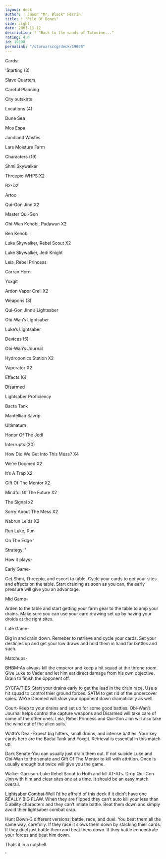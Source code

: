 ```yaml
---
layout: deck
author: ! Jason "Mr. Black" Herrin
title: ! "Pile Of Bones"
side: Light
date: 2001-11-12
description: ! "Back to the sands of Tatooine..."
rating: 4.0
id: 19698
permalink: "/starwarsccg/deck/19698"
---
```

Cards: 

'Starting (3)

Slave Quarters

Careful Planning 

City outskirts


Locations (4)

Dune Sea

Mos Espa

Jundland Wastes

Lars Moisture Farm


Characters (19)

Shmi Skywalker

Threepio WHPS X2

R2-D2

Artoo

Qui-Gon Jinn X2

Master Qui-Gon

Obi-Wan Kenobi, Padawan X2

Ben Kenobi

Luke Skywalker, Rebel Scout X2

Luke Skywalker, Jedi Knight

Leia, Rebel Princess

Corran Horn

Yoxgit 

Ardon Vapor Crell X2


Weapons (3)

Qui-Gon Jinn’s Lightsaber

Obi-Wan’s Lightsaber

Luke’s Lightsaber


Devices (5)

Obi-Wan’s Journal

Hydroponics Station X2

Vaporator X2


Effects (6)

Disarmed

Lightsaber Proficiency

Bacta Tank

Mantellian Savrip

Ultimatum

Honor Of The Jedi


Interrupts (20)

How Did We Get Into This Mess? X4

We’re Doomed X2

It’s A Trap X2

Gift Of The Mentor X2

Mindful Of The Future X2

The Signal x2

Sorry About The Mess X2

Nabrun Leids X2

Run Luke, Run

On The Edge '

Strategy: '

How it plays-


Early Game-

Get Shmi, Threepio, and escort to table. Cycle your cards to get your sites and effects on the table. Start draining as soon as you can, the early pressure will give you an advantage.


Mid Game-

Arden to the table and start getting your farm gear to the table to amp your drains. Make sure you can use your card drawing set up by having your droids at the right sites.


Late Game-

Dig in and drain down. Remeber to retrieve and cycle your cards. Set your destinies up and get your low draws and hold them in hand for battles and such.


Matchups-


BHBM-As always kill the emperor and keep a hit squad at the throne room. Give Luke to Vader and let him eat direct damage from his own objective. Drain to finish the opponent off.


SYCFA/TIES-Start your drains early to get the lead in the drain race. Use a hit squad to control thier ground forces. SATM to get rid of the undercover spies. We’re Doomed will slow your opponent down dramatically as well.


Court-Keep to your drains and set up for some good battles. Obi-Wan’s Journal helps control the capture weapons and Disarmed will take care of some of the other ones. Leia, Rebel Princess and Qui-Gon Jinn will also take the wind out of the alien sails.


Watto’s Deal-Expect big hitters, small drains, and intense battles. Your key cards here are the Bacta Tank and Yoxgit. Retrieval is essential in this match up.


Dark Senate-You can usually just drain them out. If not suicide Luke and Obi-Wan to the senate and Gift Of The Mentor to kill with attrition. Once is usually enough but twice will give you the game.


Walker Garrison-Luke Rebel Scout to Hoth and kill AT-ATs. Drop Qui-Gon Jinn with him and clear sites one at a time. It should be an easy match overall.


Lightsaber Combat-Well I’d be affraid of this deck if it didn’t have one REALLY BIG FLAW. When they are flipped they can’t auto kill your less than 5 ability characters and they can’t intiate battle. Beat them down and simply avoid thier lightsaber combat crap.


Hunt Down-3 different versions; battle, race, and duel. You beat them all the same way, carefully. If they race it slows them down by stacking  thier cards. If they duel just battle them and beat them down. If they battle concentrate your forces and beat him down.


Thats it in a nutshell.


'
